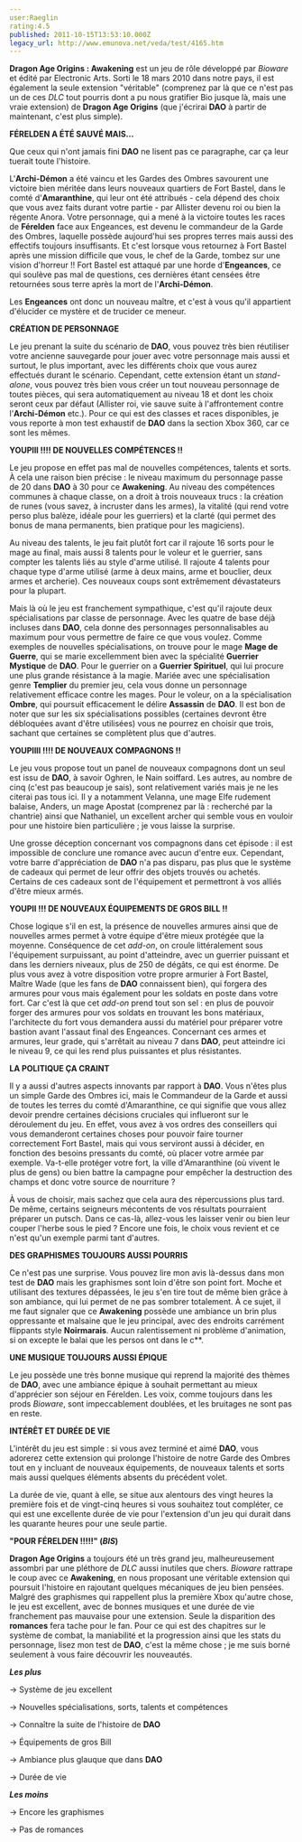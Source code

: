 ```yaml
---
user:Raeglin
rating:4.5
published: 2011-10-15T13:53:10.000Z
legacy_url: http://www.emunova.net/veda/test/4165.htm
---
```

**Dragon Age Origins : Awakening** est un jeu de rôle développé par _Bioware_ et édité par Electronic Arts. Sorti le 18 mars 2010 dans notre pays, il est également la seule extension "véritable" (comprenez par là que ce n'est pas un de ces _DLC_ tout pourris dont a pu nous gratifier Bio jusque là, mais une vraie extension) de **Dragon Age Origins** (que j'écrirai **DAO** à partir de maintenant, c'est plus simple).  

  

  

**FÉRELDEN A ÉTÉ SAUVÉ MAIS...**  

  

Que ceux qui n'ont jamais fini **DAO** ne lisent pas ce paragraphe, car ça leur tuerait toute l'histoire.  

L'**Archi-Démon** a été vaincu et les Gardes des Ombres savourent une victoire bien méritée dans leurs nouveaux quartiers de Fort Bastel, dans le comté d'**Amaranthine**, qui leur ont été attribués - cela dépend des choix que vous avez faits durant votre partie - par Allister devenu roi ou bien la régente Anora. Votre personnage, qui a mené à la victoire toutes les races de **Férelden** face aux Engeances, est devenu le commandeur de la Garde des Ombres, laquelle possède aujourd'hui ses propres terres mais aussi des effectifs toujours insuffisants. Et c'est lorsque vous retournez à Fort Bastel après une mission difficile que vous, le chef de la Garde, tombez sur une vision d'horreur !! Fort Bastel est attaqué par une horde d'**Engeances**, ce qui soulève pas mal de questions, ces dernières étant censées être retournées sous terre après la mort de l'**Archi-Démon**.  

Les **Engeances** ont donc un nouveau maître, et c'est à vous qu'il appartient d'élucider ce mystère et de trucider ce meneur.  

  

  

**CRÉATION DE PERSONNAGE**   

  

Le jeu prenant la suite du scénario de **DAO**, vous pouvez très bien réutiliser votre ancienne sauvegarde pour jouer avec votre personnage mais aussi et surtout, le plus important, avec les différents choix que vous aurez effectués durant le scénario. Cependant, cette extension étant un _stand-alone_, vous pouvez très bien vous créer un tout nouveau personnage de toutes pièces, qui sera automatiquement au niveau 18 et dont les choix seront ceux par défaut (Allister roi, vie sauve suite à l'affrontement contre l'**Archi-Démon** etc.). Pour ce qui est des classes et races disponibles, je vous reporte à mon test exhaustif de **DAO** dans la section Xbox 360, car ce sont les mêmes.  

  

  

**YOUPIII !!!! DE NOUVELLES COMPÉTENCES !!**  

  

Le jeu propose en effet pas mal de nouvelles compétences, talents et sorts. À cela une raison bien précise : le niveau maximum du personnage passe de 20 dans **DAO** à 30 pour ce **Awakening**. Au niveau des compétences communes à chaque classe, on a droit à trois nouveaux trucs : la création de runes (vous savez, à incruster dans les armes), la vitalité (qui rend votre perso plus balèze, idéale pour les guerriers) et la clarté (qui permet des bonus de mana permanents, bien pratique pour les magiciens).  

  

Au niveau des talents, le jeu fait plutôt fort car il rajoute 16 sorts pour le mage au final, mais aussi 8 talents pour le voleur et le guerrier, sans compter les talents liés au style d'arme utilisé. Il rajoute 4 talents pour chaque type d'arme utilisé (arme à deux mains, arme et bouclier, deux armes et archerie). Ces nouveaux coups sont extrêmement dévastateurs pour la plupart.  

  

Mais là où le jeu est franchement sympathique, c'est qu'il rajoute deux spécialisations par classe de personnage. Avec les quatre de base déjà incluses dans **DAO**, cela donne des personnages personnalisables au maximum pour vous permettre de faire ce que vous voulez. Comme exemples de nouvelles spécialisations, on trouve pour le mage **Mage de Guerre**, qui se marie excellemment bien avec la spécialité **Guerrier Mystique** de **DAO**. Pour le guerrier on a **Guerrier Spirituel**, qui lui procure une plus grande résistance à la magie. Mariée avec une spécialisation genre **Templier** du premier jeu, cela vous donne un personnage relativement efficace contre les mages. Pour le voleur, on a la spécialisation **Ombre**, qui poursuit efficacement le délire **Assassin** de **DAO**. Il est bon de noter que sur les six spécialisations possibles (certaines devront être débloquées avant d'être utilisées) vous ne pourrez en choisir que trois, sachant que certaines se complètent plus que d'autres.  

  

  

**YOUPIIII !!!! DE NOUVEAUX COMPAGNONS !!**  

  

Le jeu vous propose tout un panel de nouveaux compagnons dont un seul est issu de **DAO**, à savoir Oghren, le Nain soiffard. Les autres, au nombre de cinq (c'est pas beaucoup je sais), sont relativement variés mais je ne les citerai pas tous ici. Il y a notamment Velanna, une mage Elfe rudement balaise, Anders, un mage Apostat (comprenez par là : recherché par la chantrie) ainsi que Nathaniel, un excellent archer qui semble vous en vouloir pour une histoire bien particulière ; je vous laisse la surprise.  

Une grosse déception concernant vos compagnons dans cet épisode : il est impossible de conclure une romance avec aucun d'entre eux. Cependant, votre barre d'appréciation de **DAO** n'a pas disparu, pas plus que le système de cadeaux qui permet de leur offrir des objets trouvés ou achetés. Certains de ces cadeaux sont de l'équipement et permettront à vos alliés d'être mieux armés.  

  

  

**YOUPII !!! DE NOUVEAUX ÉQUIPEMENTS DE GROS BILL !!**  

  

Chose logique s'il en est, la présence de nouvelles armures ainsi que de nouvelles armes permet à votre équipe d'être mieux protégée que la moyenne. Conséquence de cet _add-on_, on croule littéralement sous l'équipement surpuissant, au point d'atteindre, avec un guerrier puissant et dans les derniers niveaux, plus de 250 de dégâts, ce qui est énorme. De plus vous avez à votre disposition votre propre armurier à Fort Bastel, Maître Wade (que les fans de **DAO** connaissent bien), qui forgera des armures pour vous mais également pour les soldats en poste dans votre fort. Car c'est là que cet _add-on_ prend tout son sel : en plus de pouvoir forger des armures pour vos soldats en trouvant les bons matériaux, l'architecte du fort vous demandera aussi du matériel pour préparer votre bastion avant l'assaut final des Engeances. Concernant ces armes et armures, leur grade, qui s'arrêtait au niveau 7 dans **DAO**, peut atteindre ici le niveau 9, ce qui les rend plus puissantes et plus résistantes.  

  

  

**LA POLITIQUE ÇA CRAINT**  

  

Il y a aussi d'autres aspects innovants par rapport à **DAO**. Vous n'êtes plus un simple Garde des Ombres ici, mais le Commandeur de la Garde et aussi de toutes les terres du comté d'Amaranthine, ce qui signifie que vous allez devoir prendre certaines décisions cruciales qui influeront sur le déroulement du jeu. En effet, vous avez à vos ordres des conseillers qui vous demanderont certaines choses pour pouvoir faire tourner correctement Fort Bastel, mais qui vous serviront aussi à décider, en fonction des besoins pressants du comté, où placer votre armée par exemple. Va-t-elle protéger votre fort, la ville d'Amaranthine (où vivent le plus de gens) ou bien battre la campagne pour empêcher la destruction des champs et donc votre source de nourriture ?   

À vous de choisir, mais sachez que cela aura des répercussions plus tard. De même, certains seigneurs mécontents de vos résultats pourraient préparer un putsch. Dans ce cas-là, allez-vous les laisser venir ou bien leur couper l'herbe sous le pied ? Encore une fois, le choix vous revient et ce n'est qu'un exemple parmi tant d'autres.  

  

  

**DES GRAPHISMES TOUJOURS AUSSI POURRIS**   

  

Ce n'est pas une surprise. Vous pouvez lire mon avis là-dessus dans mon test de **DAO** mais les graphismes sont loin d'être son point fort. Moche et utilisant des textures dépassées, le jeu s'en tire tout de même bien grâce à son ambiance, qui lui permet de ne pas sombrer totalement. À ce sujet, il me faut signaler que ce **Awakening** possède une ambiance un brin plus oppressante et malsaine que le jeu principal, avec des endroits carrément flippants style **Noirmarais**. Aucun ralentissement ni problème d'animation, si on excepte le balai que les persos ont dans le c\*\*.  

  

  

**UNE MUSIQUE TOUJOURS AUSSI ÉPIQUE**  

  

Le jeu possède une très bonne musique qui reprend la majorité des thèmes de **DAO**, avec une ambiance épique à souhait permettant au mieux d'apprécier son séjour en Férelden. Les voix, comme toujours dans les prods _Bioware_, sont impeccablement doublées, et les bruitages ne sont pas en reste.  

  

  

**INTÉRÊT ET DURÉE DE VIE**  

  

L'intérêt du jeu est simple : si vous avez terminé et aimé **DAO**, vous adorerez cette extension qui prolonge l'histoire de notre Garde des Ombres tout en y incluant de nouveaux équipements, de nouveaux talents et sorts mais aussi quelques éléments absents du précédent volet.  

La durée de vie, quant à elle, se situe aux alentours des vingt heures la première fois et de vingt-cinq heures si vous souhaitez tout compléter, ce qui est une excellente durée de vie pour l'extension d'un jeu qui durait dans les quarante heures pour une seule partie.  

  

  

**"POUR FÉRELDEN !!!!!" (_BIS_)**  

  

**Dragon Age Origins** a toujours été un très grand jeu, malheureusement assombri par une pléthore de _DLC_ aussi inutiles que chers. _Bioware_ rattrape le coup avec ce **Awakening**, en nous proposant une véritable extension qui poursuit l'histoire en rajoutant quelques mécaniques de jeu bien pensées. Malgré des graphismes qui rappellent plus la première Xbox qu'autre chose, le jeu est excellent, avec de bonnes musiques et une durée de vie franchement pas mauvaise pour une extension. Seule la disparition des **romances** fera tache pour le fan. Pour ce qui est des chapitres sur le système de combat, la maniabilité et la progression ainsi que les stats du personnage, lisez mon test de **DAO**, c'est la même chose ; je me suis borné seulement à vous faire découvrir les nouveautés.  

  

  

**_Les plus_**  

  

-\> Système de jeu excellent  

  

-\> Nouvelles spécialisations, sorts, talents et compétences  

  

-\> Connaître la suite de l'histoire de **DAO**  

  

-\> Équipements de gros Bill  

  

-\> Ambiance plus glauque que dans **DAO**  

  

-\> Durée de vie   

  

  

**_Les moins_**  

  

-\> Encore les graphismes  

  

-\> Pas de romances